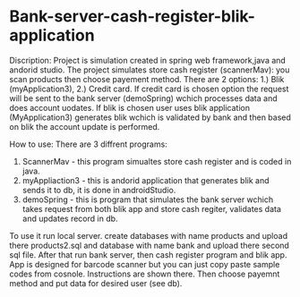 # Bank-server-cash-register-blik-application
Discription:
Project is simulation created in spring web framework,java and andorid studio. The project simulates store cash register (scannerMav): you scan products then choose payement method. There are 2 options: 1.) Blik (myApplication3), 2.) Credit card. If credit card is chosen option the request will be sent to the bank server (demoSpring) wchich processes data and does account uodates. If blik is chosen user uses blik application (MyApplication3) generates blik wchich is validated by bank and then based on blik the account update is performed.

How to use:
There are 3 diffrent programs:
1. ScannerMav - this program simualtes store cash register and is coded in java.
2. myAppliaction3 - this is andorid application that generates blik and sends it to db, it is done in androidStudio.
3. demoSpring - this is program that simulates the bank server wchich takes request from both blik app and store cash regiter, validates data and updates record in db.

To use it run local server. create databases with name products and upload there products2.sql and database with name bank and upload there second sql file.
After that run bank server, then cash register program and blik app. App is designed for barcode scanner but you can just copy paste sample codes from cosnole. Instructions are shown there. Then choose payemnt method and put data for desired user (see db).

